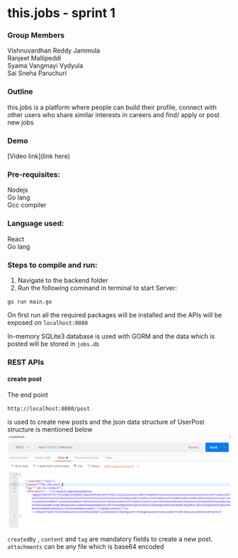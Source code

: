 # this.jobs - sprint 1
### Group Members
Vishnuvardhan Reddy Jammula\
Ranjeet Mallipeddi\
Syama Vangmayi Vydyula\
Sai Sneha Paruchuri
### Outline
  
  this.jobs is a platform where people can build their profile, connect with other users who share similar interests in careers and find/ apply or post new jobs

### Demo
  [Video link](link here)

### Pre-requisites:
Nodejs\
Go lang\
Gcc compiler
### Language used: 
React\
Go lang

### Steps to compile and run:

1) Navigate to the backend folder
2) Run the following command in terminal to start Server:
```
go run main.go
```
On first run all the required packages will be installed and  the APIs will be exposed on `localhost:8080`

In-memory SQLite3 database is used with GORM and the data which is posted will be stored in `jobs.db`
### REST APIs

#### create post
The end point
```
http://localhost:8080/post
```
is used to create new posts and the json data structure of UserPost structure is mentioned below
![](./assets/createPost.png)

`createdBy` , `content` and `tag` are mandatory fields to create a new post.
`attachments` can be any file which is base64 encoded

